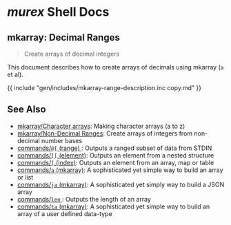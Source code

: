 # _murex_ Shell Docs

## mkarray: Decimal Ranges

> Create arrays of decimal integers

This document describes how to create arrays of decimals using mkarray (`a` et
al).

{{ include "gen/includes/mkarray-range-description.inc copy.md" }}

## See Also

* [mkarray/Character arrays](../mkarray/character.md):
  Making character arrays (a to z)
* [mkarray/Non-Decimal Ranges](../mkarray/non-decimal.md):
  Create arrays of integers from non-decimal number bases
* [commands/`@[` (range) ](../commands/range.md):
  Outputs a ranged subset of data from STDIN
* [commands/`[[` (element)](../commands/element.md):
  Outputs an element from a nested structure
* [commands/`[` (index)](../commands/index.md):
  Outputs an element from an array, map or table
* [commands/`a` (mkarray)](../commands/a.md):
  A sophisticated yet simple way to build an array or list
* [commands/`ja` (mkarray)](../commands/ja.md):
  A sophisticated yet simply way to build a JSON array
* [commands/`len` ](../commands/len.md):
  Outputs the length of an array
* [commands/`ta` (mkarray)](../commands/ta.md):
  A sophisticated yet simple way to build an array of a user defined data-type